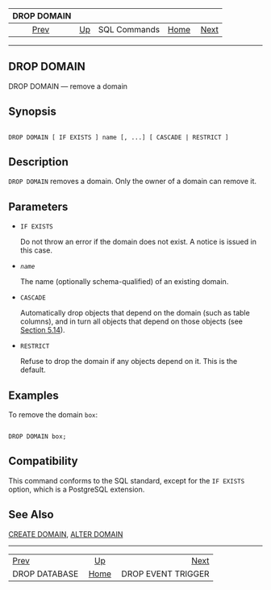 

|                   DROP DOMAIN                  |                                        |              |                                                       |                                                         |
| :--------------------------------------------: | :------------------------------------- | :----------: | ----------------------------------------------------: | ------------------------------------------------------: |
| [Prev](sql-dropdatabase.html "DROP DATABASE")  | [Up](sql-commands.html "SQL Commands") | SQL Commands | [Home](index.html "PostgreSQL 17devel Documentation") |  [Next](sql-dropeventtrigger.html "DROP EVENT TRIGGER") |

***

## DROP DOMAIN

DROP DOMAIN — remove a domain

## Synopsis

```

DROP DOMAIN [ IF EXISTS ] name [, ...] [ CASCADE | RESTRICT ]
```

## Description

`DROP DOMAIN` removes a domain. Only the owner of a domain can remove it.

## Parameters

* `IF EXISTS`

    Do not throw an error if the domain does not exist. A notice is issued in this case.

* *`name`*

    The name (optionally schema-qualified) of an existing domain.

* `CASCADE`

    Automatically drop objects that depend on the domain (such as table columns), and in turn all objects that depend on those objects (see [Section 5.14](ddl-depend.html "5.14. Dependency Tracking")).

* `RESTRICT`

    Refuse to drop the domain if any objects depend on it. This is the default.

## Examples

To remove the domain `box`:

```

DROP DOMAIN box;
```

## Compatibility

This command conforms to the SQL standard, except for the `IF EXISTS` option, which is a PostgreSQL extension.

## See Also

[CREATE DOMAIN](sql-createdomain.html "CREATE DOMAIN"), [ALTER DOMAIN](sql-alterdomain.html "ALTER DOMAIN")

***

|                                                |                                                       |                                                         |
| :--------------------------------------------- | :---------------------------------------------------: | ------------------------------------------------------: |
| [Prev](sql-dropdatabase.html "DROP DATABASE")  |         [Up](sql-commands.html "SQL Commands")        |  [Next](sql-dropeventtrigger.html "DROP EVENT TRIGGER") |
| DROP DATABASE                                  | [Home](index.html "PostgreSQL 17devel Documentation") |                                      DROP EVENT TRIGGER |
